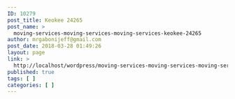 ```yaml
---
ID: 10279
post_title: Keokee 24265
post_name: >
  moving-services-moving-services-moving-services-keokee-24265
author: mrgabonijeff@gmail.com
post_date: 2018-03-28 01:49:26
layout: page
link: >
  http://localhost/wordpress/moving-services-moving-services-moving-services-keokee-24265/
published: true
tags: [ ]
categories: [ ]
---
```

